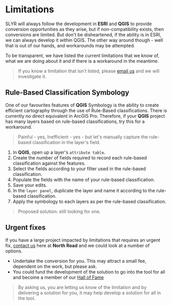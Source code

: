 # Limitations #
SLYR will always follow the development in **ESRI** and **QGIS** to provide conversion opportunities as they arise, but if non-compatibility exists, then  conversions are limited. But don't be disheartened, if the ability is in ESRI, we can always develop it within QGIS. The other way around though - well that is out of our hands, and workarounds may be attempted. 

To be transparent, we have listed the current limitations that we know of, what we are doing about it and if there is a workaround in the meantime. 
>If you know a limitation that isn't listed, please [email us](mailto:info@north-road.com) and we will investigate it. 
## Rule-Based Classification Symbology ##
One of our favourites features of **QGIS** Symbology is the ability to create efficient cartography through the use of Rule-Based classifications. There is currently no direct equivalent in ArcGIS Pro. Therefore, if your **QGIS** project has many layers based on rule-based classifications, try this for a workaround. 
> Painful - yes, Inefficient - yes - but let's manually capture the rule-based classification in the layer's  field. 


1. In **QGIS**, open up a layer's `attribute table`.
2. Create the number of fields required to record each rule-based classification against the features.
3. Select the fields according to your filter used in the rule-based classification.
4. Populate the fields with the name of your rule-based classification.
5. Save your edits.
6. In the `layer panel`, duplicate the layer and name it according to the rule-based classification.
7. Apply the symbology to each layers as per the rule-based classification.

> Proposed solution: still looking for one.

## Urgent fixes ##
If you have a large project impacted by limitations that requires an urgent fix, [contact us](mailto:info@north-road.com) here at **North Road** and we could look at a number of options. 

- Undertake the conversion for you. This may attract a small fee, dependent on the work, but please ask. 
- You could fund the development of the solution to go into the tool for all and become a member of our [Hall of Fame](/user_guide/hall_of_fame)

>By asking us, you are letting us know of the limitation and by delivering a solution for you, it may help develop a solution for all in the tool. 
